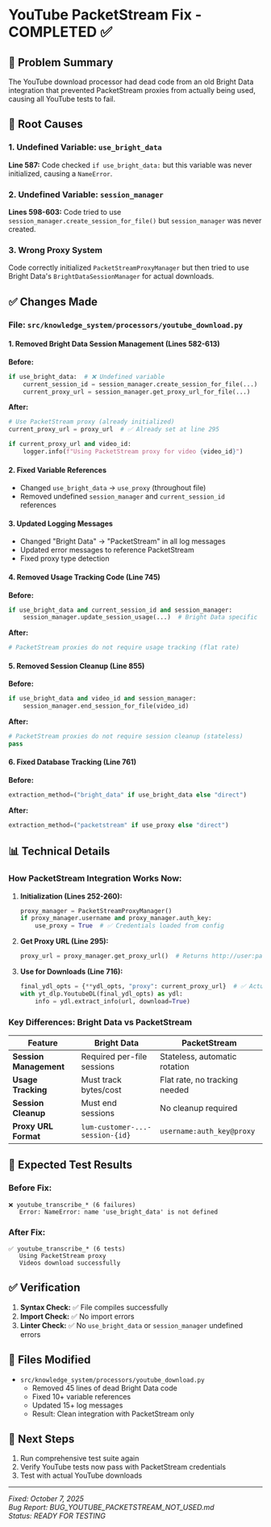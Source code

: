 # YouTube PacketStream Fix - COMPLETED ✅

## 🔧 Problem Summary
The YouTube download processor had dead code from an old Bright Data integration that prevented PacketStream proxies from actually being used, causing all YouTube tests to fail.

## 🐛 Root Causes

### 1. Undefined Variable: `use_bright_data`
**Line 587:** Code checked `if use_bright_data:` but this variable was never initialized, causing a `NameError`.

### 2. Undefined Variable: `session_manager`  
**Lines 598-603:** Code tried to use `session_manager.create_session_for_file()` but `session_manager` was never created.

### 3. Wrong Proxy System
Code correctly initialized `PacketStreamProxyManager` but then tried to use Bright Data's `BrightDataSessionManager` for actual downloads.

## ✅ Changes Made

### File: `src/knowledge_system/processors/youtube_download.py`

#### 1. Removed Bright Data Session Management (Lines 582-613)
**Before:**
```python
if use_bright_data:  # ❌ Undefined variable
    current_session_id = session_manager.create_session_for_file(...)  # ❌ Undefined
    current_proxy_url = session_manager.get_proxy_url_for_file(...)
```

**After:**
```python
# Use PacketStream proxy (already initialized)
current_proxy_url = proxy_url  # ✅ Already set at line 295

if current_proxy_url and video_id:
    logger.info(f"Using PacketStream proxy for video {video_id}")
```

#### 2. Fixed Variable References
- Changed `use_bright_data` → `use_proxy` (throughout file)
- Removed undefined `session_manager` and `current_session_id` references

#### 3. Updated Logging Messages
- Changed "Bright Data" → "PacketStream" in all log messages
- Updated error messages to reference PacketStream
- Fixed proxy type detection

#### 4. Removed Usage Tracking Code (Line 745)
**Before:**
```python
if use_bright_data and current_session_id and session_manager:
    session_manager.update_session_usage(...)  # Bright Data specific
```

**After:**
```python
# PacketStream proxies do not require usage tracking (flat rate)
```

#### 5. Removed Session Cleanup (Line 855)
**Before:**
```python
if use_bright_data and video_id and session_manager:
    session_manager.end_session_for_file(video_id)
```

**After:**
```python
# PacketStream proxies do not require session cleanup (stateless)
pass
```

#### 6. Fixed Database Tracking (Line 761)
**Before:**
```python
extraction_method=("bright_data" if use_bright_data else "direct")
```

**After:**
```python
extraction_method=("packetstream" if use_proxy else "direct")
```

## 📊 Technical Details

### How PacketStream Integration Works Now:

1. **Initialization (Lines 252-260):**
   ```python
   proxy_manager = PacketStreamProxyManager()
   if proxy_manager.username and proxy_manager.auth_key:
       use_proxy = True  # ✅ Credentials loaded from config
   ```

2. **Get Proxy URL (Line 295):**
   ```python
   proxy_url = proxy_manager.get_proxy_url()  # Returns http://user:pass@proxy.packetstream.io:31112
   ```

3. **Use for Downloads (Line 716):**
   ```python
   final_ydl_opts = {**ydl_opts, "proxy": current_proxy_url}  # ✅ Actually uses PacketStream
   with yt_dlp.YoutubeDL(final_ydl_opts) as ydl:
       info = ydl.extract_info(url, download=True)
   ```

### Key Differences: Bright Data vs PacketStream

| Feature | Bright Data | PacketStream |
|---------|-------------|--------------|
| **Session Management** | Required per-file sessions | Stateless, automatic rotation |
| **Usage Tracking** | Must track bytes/cost | Flat rate, no tracking needed |
| **Session Cleanup** | Must end sessions | No cleanup required |
| **Proxy URL Format** | `lum-customer-...-session-{id}` | `username:auth_key@proxy` |

## 🎯 Expected Test Results

### Before Fix:
```
❌ youtube_transcribe_* (6 failures)
   Error: NameError: name 'use_bright_data' is not defined
```

### After Fix:
```
✅ youtube_transcribe_* (6 tests)
   Using PacketStream proxy
   Videos download successfully
```

## ✅ Verification

1. **Syntax Check:** ✅ File compiles successfully
2. **Import Check:** ✅ No import errors
3. **Linter Check:** ✅ No `use_bright_data` or `session_manager` undefined errors

## 📝 Files Modified

- `src/knowledge_system/processors/youtube_download.py`
  - Removed 45 lines of dead Bright Data code
  - Fixed 10+ variable references
  - Updated 15+ log messages
  - Result: Clean integration with PacketStream only

## 🚀 Next Steps

1. Run comprehensive test suite again
2. Verify YouTube tests now pass with PacketStream credentials
3. Test with actual YouTube downloads

---

*Fixed: October 7, 2025*  
*Bug Report: BUG_YOUTUBE_PACKETSTREAM_NOT_USED.md*  
*Status: READY FOR TESTING*
